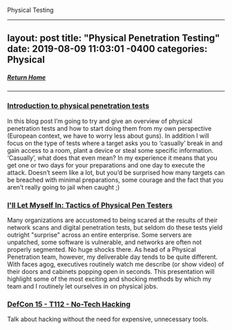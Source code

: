 Physical Testing

---
layout: post
title:  "Physical Penetration Testing"
date:   2019-08-09 11:03:01 -0400
categories: Physical
---
##### [Return Home](https://thegetch.github.io/penetration/testing/resources/2020/07/24/Home/)

---

### [Introduction to physical penetration tests](https://diablohorn.com/2019/07/21/introduction-to-physical-penetration-tests/)

In this blog post I’m going to try and give an overview of physical penetration tests and how to start doing them from my own perspective (European context, we have to worry less about guns). In addition I will focus on the type of tests where a target asks you to ‘casually’ break in and gain access to a room, plant a device or steal some specific information. ‘Casually’, what does that even mean? In my experience it means that you get one or two days for your preparations and one day to execute the attack. Doesn’t seem like a lot, but you’d be surprised how many targets can be breached with minimal preparations, some courage and the fact that you aren’t really going to jail when caught ;)

### [I'll Let Myself In: Tactics of Physical Pen Testers](https://www.youtube.com/watch?v=rnmcRTnTNC8&feature=youtu.be)

Many organizations are accustomed to being scared at the results of their network scans and digital penetration tests, but seldom do these tests yield outright "surprise" across an entire enterprise. Some servers are unpatched, some software is vulnerable, and networks are often not properly segmented. No huge shocks there. As head of a Physical Penetration team, however, my deliverable day tends to be quite different. With faces agog, executives routinely watch me describe (or show video) of their doors and cabinets popping open in seconds. This presentation will highlight some of the most exciting and shocking methods by which my team and I routinely let ourselves in on physical jobs.

### [DefCon 15 - T112 - No-Tech Hacking](https://www.youtube.com/watch?v=5CWrzVJYLWw)

Talk about hacking without the need for expensive, unnecessary tools.
